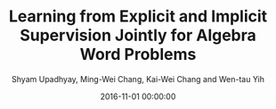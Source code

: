 ---
title: "Learning from Explicit and Implicit Supervision Jointly for Algebra Word Problems"
collection: publications
permalink: /publication/2016-11-01-0060
date: 2016-11-01 00:00:00
author: 'Shyam Upadhyay, Ming-Wei Chang, Kai-Wei Chang and Wen-tau Yih'
venue: 'EMNLP-2016'
---